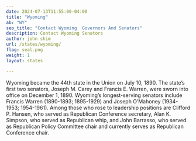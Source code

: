 ```yaml
---
date: 2024-07-13T11:55:00-04:00
title: "Wyoming"
ab: "WY"
seo_title: "Contact Wyoming  Governors And Senators"
description: Contact Wyoming Senators
author: john shim
url: /states/wyoming/
flag: seal.png
weight: 1
layout: states

---
```


Wyoming became the 44th state in the Union on July 10, 1890. The state’s first two senators, Joseph M. Carey and Francis E. Warren, were sworn into office on December 1, 1890. Wyoming’s longest-serving senators include Francis Warren (1890-1893; 1895-1929) and Joseph O’Mahoney (1934-1953; 1954-1961). Among those who rose to leadership positions are Clifford P. Hansen, who served as Republican Conference secretary, Alan K. Simpson, who served as Republican whip, and John Barrasso, who served as Republican Policy Committee chair and currently serves as Republican Conference chair.